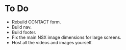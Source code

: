 # To Do

- Rebuild CONTACT form.
- Build nav.
- Build footer.
- Fix the main NSX image dimensions for large screens.
- Host all the videos and images yourself.